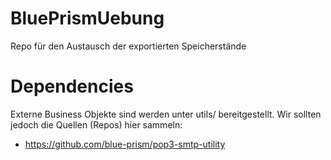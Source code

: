# BluePrismUebung
Repo für den Austausch der exportierten Speicherstände

# Dependencies
Externe Business Objekte sind werden unter utils/ bereitgestellt. Wir sollten jedoch die Quellen (Repos) hier sammeln:
- https://github.com/blue-prism/pop3-smtp-utility
